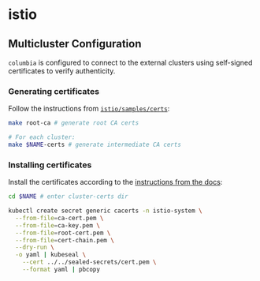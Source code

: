 # istio

## Multicluster Configuration

`columbia` is configured to connect to the external clusters using
self-signed certificates to verify authenticity.

### Generating certificates

Follow the instructions from
[`istio/samples/certs`](https://github.com/istio/istio/tree/cbd43192bc84ae135b4008ebb143aeca8681fb43/samples/certs#generating-certificates-for-bootstrapping-multicluster-chain-of-trust):

```bash
make root-ca # generate root CA certs

# For each cluster:
make $NAME-certs # generate intermediate CA certs
```

### Installing certificates

Install the certificates according to the
[instructions from the docs](https://istio.io/docs/setup/kubernetes/install/multicluster/gateways/#deploy-the-istio-control-plane-in-each-cluster):

```bash
cd $NAME # enter cluster-certs dir

kubectl create secret generic cacerts -n istio-system \
  --from-file=ca-cert.pem \
  --from-file=ca-key.pem \
  --from-file=root-cert.pem \
  --from-file=cert-chain.pem \
  --dry-run \
  -o yaml | kubeseal \
    --cert ../../sealed-secrets/cert.pem \
    --format yaml | pbcopy
```
